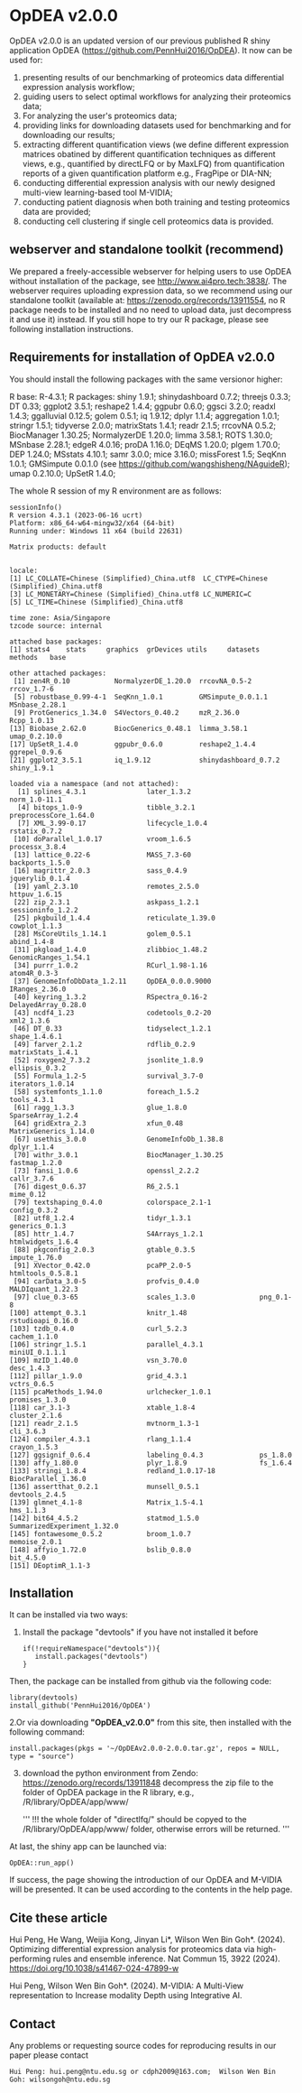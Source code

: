 # OpDEA v2.0.0
OpDEA v2.0.0 is an updated version of our previous published R shiny application OpDEA (https://github.com/PennHui2016/OpDEA).
It now can be used for:
1. presenting results of our benchmarking of proteomics data differential expression analysis workflow;
2. guiding users to select optimal workflows for analyzing their proteomics data;
3. For analyzing the user's proteomics data; 
4. providing links for downloading datasets used for benchmarking and for downloading our results;
5. extracting different quantification views (we define different expression matrices obatined by 
   different quantification techniques as different views, e.g., quantified by directLFQ or by MaxLFQ) 
   from quantification reports of a given quantification platform e.g., FragPipe or DIA-NN;
6. conducting differential expression analysis with our newly designed multi-view learning-based tool M-VIDIA;
7. conducting patient diagnosis when both training and testing proteomics data are provided;
8. conducting cell clustering if single cell proteomics data is provided.
   
## webserver and standalone toolkit (recommend)
We prepared a freely-accessible webserver for helping users to use OpDEA without installation of the package, 
see http://www.ai4pro.tech:3838/. The webserver requires uploading expression data, so we recommend using our
standalone toolkit (available at: https://zenodo.org/records/13911554, no R package needs to be installed and no need to upload data,
just decompress it and use it) instead. If you still hope to try our R package, please see following installation instructions.

## Requirements for installation of OpDEA v2.0.0
You should install the following packages with the same versionor higher:

R base: R-4.3.1;
R packages: shiny 1.9.1; shinydashboard 0.7.2; threejs 0.3.3; DT 0.33; ggplot2 3.5.1; reshape2 1.4.4; ggpubr 0.6.0; ggsci 3.2.0; readxl 1.4.3; ggalluvial 0.12.5; golem 0.5.1;
iq 1.9.12; dplyr 1.1.4; aggregation 1.0.1; stringr 1.5.1; tidyverse 2.0.0; matrixStats 1.4.1; readr 2.1.5; rrcovNA 0.5.2; BiocManager 1.30.25; NormalyzerDE 1.20.0; limma 3.58.1;
ROTS 1.30.0; MSnbase 2.28.1; edgeR 4.0.16; proDA 1.16.0; DEqMS 1.20.0; plgem 1.70.0; DEP 1.24.0; MSstats 4.10.1; samr 3.0.0; mice 3.16.0; missForest 1.5; SeqKnn 1.0.1; 
GMSimpute 0.0.1.0 (see https://github.com/wangshisheng/NAguideR); umap 0.2.10.0; UpSetR 1.4.0; 

The whole R session of my R environment are as follows:

```
sessionInfo()
R version 4.3.1 (2023-06-16 ucrt)
Platform: x86_64-w64-mingw32/x64 (64-bit)
Running under: Windows 11 x64 (build 22631)

Matrix products: default


locale:
[1] LC_COLLATE=Chinese (Simplified)_China.utf8  LC_CTYPE=Chinese (Simplified)_China.utf8   
[3] LC_MONETARY=Chinese (Simplified)_China.utf8 LC_NUMERIC=C                               
[5] LC_TIME=Chinese (Simplified)_China.utf8    

time zone: Asia/Singapore
tzcode source: internal

attached base packages:
[1] stats4    stats     graphics  grDevices utils     datasets  methods   base     

other attached packages:
 [1] zen4R_0.10           NormalyzerDE_1.20.0  rrcovNA_0.5-2        rrcov_1.7-6         
 [5] robustbase_0.99-4-1  SeqKnn_1.0.1         GMSimpute_0.0.1.1    MSnbase_2.28.1      
 [9] ProtGenerics_1.34.0  S4Vectors_0.40.2     mzR_2.36.0           Rcpp_1.0.13         
[13] Biobase_2.62.0       BiocGenerics_0.48.1  limma_3.58.1         umap_0.2.10.0       
[17] UpSetR_1.4.0         ggpubr_0.6.0         reshape2_1.4.4       ggrepel_0.9.6       
[21] ggplot2_3.5.1        iq_1.9.12            shinydashboard_0.7.2 shiny_1.9.1         

loaded via a namespace (and not attached):
  [1] splines_4.3.1               later_1.3.2                 norm_1.0-11.1              
  [4] bitops_1.0-9                tibble_3.2.1                preprocessCore_1.64.0      
  [7] XML_3.99-0.17               lifecycle_1.0.4             rstatix_0.7.2              
 [10] doParallel_1.0.17           vroom_1.6.5                 processx_3.8.4             
 [13] lattice_0.22-6              MASS_7.3-60                 backports_1.5.0            
 [16] magrittr_2.0.3              sass_0.4.9                  jquerylib_0.1.4            
 [19] yaml_2.3.10                 remotes_2.5.0               httpuv_1.6.15              
 [22] zip_2.3.1                   askpass_1.2.1               sessioninfo_1.2.2          
 [25] pkgbuild_1.4.4              reticulate_1.39.0           cowplot_1.1.3              
 [28] MsCoreUtils_1.14.1          golem_0.5.1                 abind_1.4-8                
 [31] pkgload_1.4.0               zlibbioc_1.48.2             GenomicRanges_1.54.1       
 [34] purrr_1.0.2                 RCurl_1.98-1.16             atom4R_0.3-3               
 [37] GenomeInfoDbData_1.2.11     OpDEA_0.0.0.9000            IRanges_2.36.0             
 [40] keyring_1.3.2               RSpectra_0.16-2             DelayedArray_0.28.0        
 [43] ncdf4_1.23                  codetools_0.2-20            xml2_1.3.6                 
 [46] DT_0.33                     tidyselect_1.2.1            shape_1.4.6.1              
 [49] farver_2.1.2                rdflib_0.2.9                matrixStats_1.4.1          
 [52] roxygen2_7.3.2              jsonlite_1.8.9              ellipsis_0.3.2             
 [55] Formula_1.2-5               survival_3.7-0              iterators_1.0.14           
 [58] systemfonts_1.1.0           foreach_1.5.2               tools_4.3.1                
 [61] ragg_1.3.3                  glue_1.8.0                  SparseArray_1.2.4          
 [64] gridExtra_2.3               xfun_0.48                   MatrixGenerics_1.14.0      
 [67] usethis_3.0.0               GenomeInfoDb_1.38.8         dplyr_1.1.4                
 [70] withr_3.0.1                 BiocManager_1.30.25         fastmap_1.2.0              
 [73] fansi_1.0.6                 openssl_2.2.2               callr_3.7.6                
 [76] digest_0.6.37               R6_2.5.1                    mime_0.12                  
 [79] textshaping_0.4.0           colorspace_2.1-1            config_0.3.2               
 [82] utf8_1.2.4                  tidyr_1.3.1                 generics_0.1.3             
 [85] httr_1.4.7                  S4Arrays_1.2.1              htmlwidgets_1.6.4          
 [88] pkgconfig_2.0.3             gtable_0.3.5                impute_1.76.0              
 [91] XVector_0.42.0              pcaPP_2.0-5                 htmltools_0.5.8.1          
 [94] carData_3.0-5               profvis_0.4.0               MALDIquant_1.22.3          
 [97] clue_0.3-65                 scales_1.3.0                png_0.1-8                  
[100] attempt_0.3.1               knitr_1.48                  rstudioapi_0.16.0          
[103] tzdb_0.4.0                  curl_5.2.3                  cachem_1.1.0               
[106] stringr_1.5.1               parallel_4.3.1              miniUI_0.1.1.1             
[109] mzID_1.40.0                 vsn_3.70.0                  desc_1.4.3                 
[112] pillar_1.9.0                grid_4.3.1                  vctrs_0.6.5                
[115] pcaMethods_1.94.0           urlchecker_1.0.1            promises_1.3.0             
[118] car_3.1-3                   xtable_1.8-4                cluster_2.1.6              
[121] readr_2.1.5                 mvtnorm_1.3-1               cli_3.6.3                  
[124] compiler_4.3.1              rlang_1.1.4                 crayon_1.5.3               
[127] ggsignif_0.6.4              labeling_0.4.3              ps_1.8.0                   
[130] affy_1.80.0                 plyr_1.8.9                  fs_1.6.4                   
[133] stringi_1.8.4               redland_1.0.17-18           BiocParallel_1.36.0        
[136] assertthat_0.2.1            munsell_0.5.1               devtools_2.4.5             
[139] glmnet_4.1-8                Matrix_1.5-4.1              hms_1.1.3                  
[142] bit64_4.5.2                 statmod_1.5.0               SummarizedExperiment_1.32.0
[145] fontawesome_0.5.2           broom_1.0.7                 memoise_2.0.1              
[148] affyio_1.72.0               bslib_0.8.0                 bit_4.5.0                  
[151] DEoptimR_1.1-3 
```
## Installation

It can be installed via two ways:
1. Install the package "devtools" if you have not installed it before

    ```
    if(!requireNamespace("devtools")){
       install.packages("devtools")
    }
    ```

Then, the package can be installed from github via the following code:

    library(devtools)
    install_github('PennHui2016/OpDEA')
   

2.Or via downloading **"OpDEA_v2.0.0"** from this site, then installed with the following command:
    
    install.packages(pkgs = '~/OpDEAv2.0.0-2.0.0.tar.gz', repos = NULL, type = "source")

3. download the python environment from Zendo: https://zenodo.org/records/13911848
   decompress the zip file to the folder of OpDEA package in the R library, e.g., /R/library/OpDEA/app/www/
   
   '''
   !!! the whole folder of "directlfq/" should be copyed to the /R/library/OpDEA/app/www/ folder, otherwise
   errors will be returned.
   '''
   
At last, the shiny app can be launched via:

    OpDEA::run_app()

If success, the page showing the introduction of our OpDEA and M-VIDIA will be presented. It can be used according to the contents in the help page.

## Cite these article
Hui Peng, He Wang, Weijia Kong, Jinyan Li*, Wilson Wen Bin Goh*. (2024). Optimizing differential expression analysis for proteomics data via high-performing rules and ensemble inference. Nat Commun 15, 3922 (2024). https://doi.org/10.1038/s41467-024-47899-w

Hui Peng, Wilson Wen Bin Goh*. (2024). M-VIDIA: A Multi-View representation to Increase modality Depth using Integrative AI.
 
## Contact
Any problems or requesting source codes for reproducing results in our paper please contact

    Hui Peng: hui.peng@ntu.edu.sg or cdph2009@163.com;  Wilson Wen Bin Goh: wilsongoh@ntu.edu.sg

